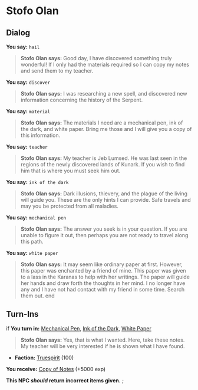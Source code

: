 # Stofo Olan


## Dialog

**You say:** `hail`



>**Stofo Olan says:** Good day, I have discovered something truly wonderful! If I only had the materials required so I can copy my notes and send them to my teacher.

**You say:** `discover`



>**Stofo Olan says:** I was researching a new spell, and discovered new information concerning the history of the Serpent.

**You say:** `material`



>**Stofo Olan says:** The materials I need are a mechanical pen, ink of the dark, and white paper. Bring me those and I will give you a copy of this information.

**You say:** `teacher`



>**Stofo Olan says:** My teacher is Jeb Lumsed. He was last seen in the regions of the newly discovered lands of Kunark. If you wish to find him that is where you must seek him out.

**You say:** `ink of the dark`



>**Stofo Olan says:** Dark illusions, thievery, and the plague of the living will guide you. These are the only hints I can provide. Safe travels and may you be protected from all maladies.

**You say:** `mechanical pen`



>**Stofo Olan says:** The answer you seek is in your question. If you are unable to figure it out, then perhaps you are not ready to travel along this path.

**You say:** `white paper`



>**Stofo Olan says:** It may seem like ordinary paper at first. However, this paper was enchanted by a friend of mine. This paper was given to a lass in the Karanas to help with her writings. The paper will guide her hands and draw forth the thoughts in her mind. I no longer have any and I have not had contact with my friend in some time. Search them out.
end

## Turn-Ins






if **You turn in:** [Mechanical Pen](/item/10600), [Ink of the Dark](/item/10601), [White Paper](/item/10602)


>**Stofo Olan says:** Yes, that is what I wanted. Here, take these notes. My teacher will be very interested if he is shown what I have found.


* __Faction:__ [Truespirit](/faction/404) (100)


 **You receive:**  [Copy of Notes](/item/10603) (+5000 exp)

**This NPC *should* return incorrect items given.**
;

